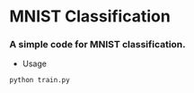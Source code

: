 # MNIST Classification
### A simple code for MNIST classification.

- Usage
``` python
python train.py
```